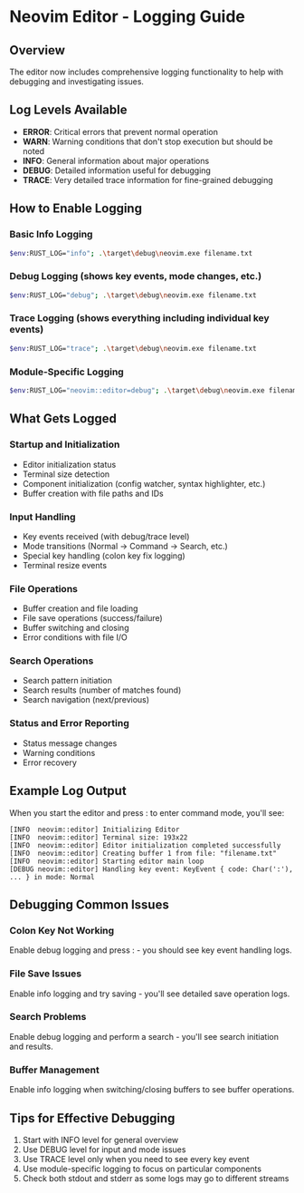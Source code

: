 # Neovim Editor - Logging Guide

## Overview

The editor now includes comprehensive logging functionality to help with debugging and investigating issues.

## Log Levels Available

- **ERROR**: Critical errors that prevent normal operation
- **WARN**: Warning conditions that don't stop execution but should be noted
- **INFO**: General information about major operations
- **DEBUG**: Detailed information useful for debugging
- **TRACE**: Very detailed trace information for fine-grained debugging

## How to Enable Logging

### Basic Info Logging

```bash
$env:RUST_LOG="info"; .\target\debug\neovim.exe filename.txt
```

### Debug Logging (shows key events, mode changes, etc.)

```bash
$env:RUST_LOG="debug"; .\target\debug\neovim.exe filename.txt
```

### Trace Logging (shows everything including individual key events)

```bash
$env:RUST_LOG="trace"; .\target\debug\neovim.exe filename.txt
```

### Module-Specific Logging

```bash
$env:RUST_LOG="neovim::editor=debug"; .\target\debug\neovim.exe filename.txt
```

## What Gets Logged

### Startup and Initialization

- Editor initialization status
- Terminal size detection
- Component initialization (config watcher, syntax highlighter, etc.)
- Buffer creation with file paths and IDs

### Input Handling

- Key events received (with debug/trace level)
- Mode transitions (Normal -> Command -> Search, etc.)
- Special key handling (colon key fix logging)
- Terminal resize events

### File Operations

- Buffer creation and file loading
- File save operations (success/failure)
- Buffer switching and closing
- Error conditions with file I/O

### Search Operations

- Search pattern initiation
- Search results (number of matches found)
- Search navigation (next/previous)

### Status and Error Reporting

- Status message changes
- Warning conditions
- Error recovery

## Example Log Output

When you start the editor and press : to enter command mode, you'll see:

```console
[INFO  neovim::editor] Initializing Editor
[INFO  neovim::editor] Terminal size: 193x22
[INFO  neovim::editor] Editor initialization completed successfully
[INFO  neovim::editor] Creating buffer 1 from file: "filename.txt"
[INFO  neovim::editor] Starting editor main loop
[DEBUG neovim::editor] Handling key event: KeyEvent { code: Char(':'), ... } in mode: Normal
```

## Debugging Common Issues

### Colon Key Not Working

Enable debug logging and press : - you should see key event handling logs.

### File Save Issues

Enable info logging and try saving - you'll see detailed save operation logs.

### Search Problems

Enable debug logging and perform a search - you'll see search initiation and results.

### Buffer Management

Enable info logging when switching/closing buffers to see buffer operations.

## Tips for Effective Debugging

1. Start with INFO level for general overview
2. Use DEBUG level for input and mode issues
3. Use TRACE level only when you need to see every key event
4. Use module-specific logging to focus on particular components
5. Check both stdout and stderr as some logs may go to different streams
